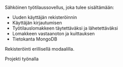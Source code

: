 Sähköinen työtilaussovellus, joka tulee sisältämään:
- Uuden käyttäjän rekisteröinnin
- Käyttäjän kirjautumisen
- Työtilauslomakkeen täytettäväksi ja lähetettäväksi
- Lomakkeen vastaanoton ja kuittauksen
- Tietokanta MongoDB

Rekisteröinti erillisellä modaalilla.

Projekti työnalla